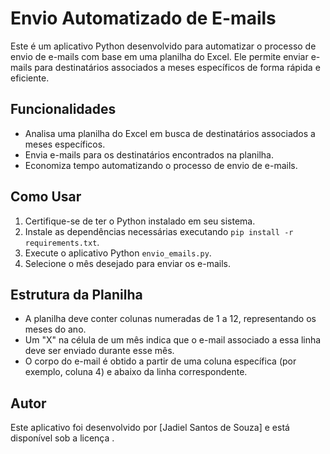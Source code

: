 # Envio Automatizado de E-mails

Este é um aplicativo Python desenvolvido para automatizar o processo de envio de e-mails com base em uma planilha do Excel. Ele permite enviar e-mails para destinatários associados a meses específicos de forma rápida e eficiente.

## Funcionalidades

- Analisa uma planilha do Excel em busca de destinatários associados a meses específicos.
- Envia e-mails para os destinatários encontrados na planilha.
- Economiza tempo automatizando o processo de envio de e-mails.

## Como Usar

1. Certifique-se de ter o Python instalado em seu sistema.
2. Instale as dependências necessárias executando `pip install -r requirements.txt`.
3. Execute o aplicativo Python `envio_emails.py`.
4. Selecione o mês desejado para enviar os e-mails.

## Estrutura da Planilha

- A planilha deve conter colunas numeradas de 1 a 12, representando os meses do ano.
- Um "X" na célula de um mês indica que o e-mail associado a essa linha deve ser enviado durante esse mês.
- O corpo do e-mail é obtido a partir de uma coluna específica (por exemplo, coluna 4) e abaixo da linha correspondente.

## Autor

Este aplicativo foi desenvolvido por [Jadiel Santos de Souza] e está disponível sob a licença .
